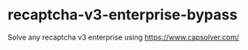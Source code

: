 # recaptcha-v3-enterprise-bypass
Solve any recaptcha v3 enterprise using https://www.capsolver.com/



                                                                                                                                                                     
